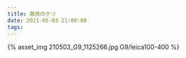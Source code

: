 ```yaml
---
title: 藤原のケリ
date: 2021-05-03 21:00:00
tags:
---
```


<!-- 分かる人に分かる説明 -->
<!-- CSS組版の素振りをしています。
DTPerでしたし、関連してRubyやPythonを勉強してきた目線で見ると、CSS組版の世界はリファレンスやマニュアルが乏しい印象です。
こういう場合、英語が出来ないというのは致命的です。
暗雲が立ち込めてきたとネガティブ思考にならないように集中しないといけませんが『そんなこと出来るくらいだったら今ここにおらへんよなぁ。。。』とつぶやいたりしています。
ああ、イカンいかん。。。 -->

{% asset_img 210503_G9_1125266.jpg G9/leica100-400 %}